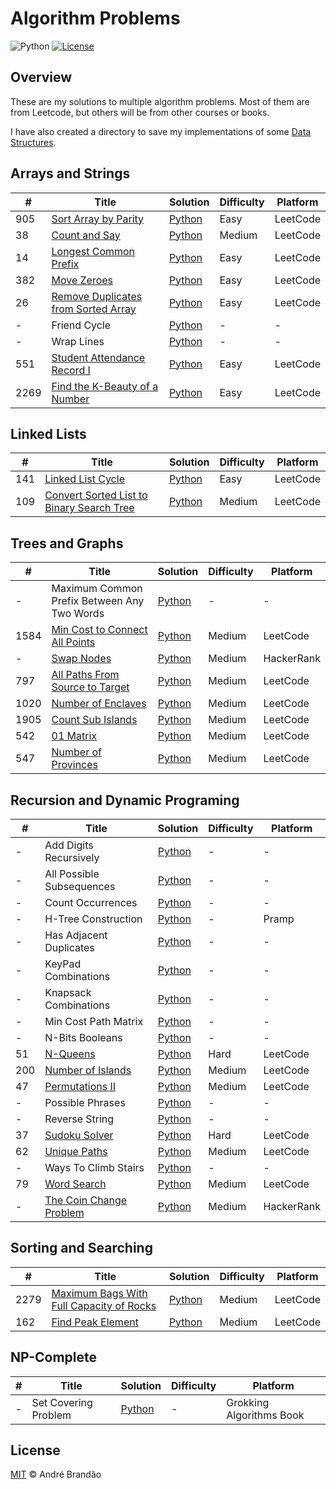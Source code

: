 # Algorithm Problems

![Python](https://img.shields.io/badge/python-v3.6+-blue.svg)
[![License](https://img.shields.io/badge/license-MIT-blue.svg)](LICENSE)

## Overview

These are my solutions to multiple algorithm problems. Most of them are from Leetcode, but others will be from other courses or books.

I have also created a directory to save my implementations of some [Data Structures](./data-structures/).

## Arrays and Strings

| #    | Title                                                                                                     | Solution                                                                       | Difficulty | Platform |
| ---- | --------------------------------------------------------------------------------------------------------- | ------------------------------------------------------------------------------ | ---------- | -------- |
| 905  | [Sort Array by Parity](https://leetcode.com/problems/sort-array-by-parity/)                               | [Python](./problems/arrays-and-strings/sort_array_by_parity.py)                | Easy       | LeetCode |
| 38   | [Count and Say](https://leetcode.com/problems/count-and-say/)                                             | [Python](./problems/arrays-and-strings/count_and_say.py)                       | Medium     | LeetCode |
| 14   | [Longest Common Prefix](https://leetcode.com/problems/longest-common-prefix/)                             | [Python](./problems/arrays-and-strings/longest_common_prefix.py)               | Easy       | LeetCode |
| 382  | [Move Zeroes](https://leetcode.com/problems/move-zeroes/)                                                 | [Python](./problems/arrays-and-strings/move_zeroes.py)                         | Easy       | LeetCode |
| 26   | [Remove Duplicates from Sorted Array](https://leetcode.com/problems/remove-duplicates-from-sorted-array/) | [Python](./problems/arrays-and-strings/remove_duplicates_from_sorted_array.py) | Easy       | LeetCode |
| -    | Friend Cycle                                                                                              | [Python](./problems/arrays-and-strings/friend_cycle.py)                        | -          | -        |
| -    | Wrap Lines                                                                                                | [Python](./problems/arrays-and-strings/wrap_lines.py)                          | -          | -        |
| 551  | [Student Attendance Record I](https://leetcode.com/problems/student-attendance-record-i/)                 | [Python](./problems/arrays-and-strings/student_attendance_record_i.py)         | Easy       | LeetCode |
| 2269 | [Find the K-Beauty of a Number](https://leetcode.com/problems/find-the-k-beauty-of-a-number/)             | [Python](./problems/arrays-and-strings/find_k_beauty_of_number.py)             | Easy       | LeetCode |

## Linked Lists

| #   | Title                                                                                                                 | Solution                                                        | Difficulty | Platform |
| --- | --------------------------------------------------------------------------------------------------------------------- | --------------------------------------------------------------- | ---------- | -------- |
| 141 | [Linked List Cycle](https://leetcode.com/problems/linked-list-cycle/)                                                 | [Python](./problems/linked-lists/linked_list_cycle.py)          | Easy       | LeetCode |
| 109 | [Convert Sorted List to Binary Search Tree](https://leetcode.com/problems/convert-sorted-list-to-binary-search-tree/) | [Python](./problems/linked-lists/convert_sorted_list_to_bst.py) | Medium     | LeetCode |

## Trees and Graphs

| #    | Title                                                                                             | Solution                                                                 | Difficulty | Platform   |
| ---- | ------------------------------------------------------------------------------------------------- | ------------------------------------------------------------------------ | ---------- | ---------- |
| -    | Maximum Common Prefix Between Any Two Words                                                       | [Python](./problems/trees-and-graphs/max_common_prefix.py)               | -          | -          |
| 1584 | [Min Cost to Connect All Points](https://leetcode.com/problems/min-cost-to-connect-all-points/)   | [Python](./problems/trees-and-graphs/min_cost_to_connect_all_points.py)  | Medium     | LeetCode   |
| -    | [Swap Nodes](https://www.hackerrank.com/challenges/swap-nodes-algo/problem)                       | [Python](./problems/trees-and-graphs/swap_nodes.py)                      | Medium     | HackerRank |
| 797  | [All Paths From Source to Target](https://leetcode.com/problems/all-paths-from-source-to-target/) | [Python](./problems/trees-and-graphs/all_paths_from_source_to_target.py) | Medium     | LeetCode   |
| 1020 | [Number of Enclaves](https://leetcode.com/problems/number-of-enclaves/)                           | [Python](./problems/trees-and-graphs/number_of_enclaves.py)              | Medium     | LeetCode   |
| 1905 | [Count Sub Islands](https://leetcode.com/problems/count-sub-islands/)                             | [Python](./problems/trees-and-graphs/count_sub_islands.py)               | Medium     | LeetCode   |
| 542  | [01 Matrix](https://leetcode.com/problems/01-matrix/)                                             | [Python](./problems/trees-and-graphs/01_matrix.py)                       | Medium     | LeetCode   |
| 547  | [Number of Provinces](https://leetcode.com/problems/number-of-provinces/)                         | [Python](./problems/trees-and-graphs/number_of_provinces.py)             | Medium     | LeetCode   |

## Recursion and Dynamic Programing

| #   | Title                                                                                | Solution                                                           | Difficulty | Platform   |
| --- | ------------------------------------------------------------------------------------ | ------------------------------------------------------------------ | ---------- | ---------- |
| -   | Add Digits Recursively                                                               | [Python](./problems/recursion-and-dp/add_digits.py)                | -          | -          |
| -   | All Possible Subsequences                                                            | [Python](./problems/recursion-and-dp/all_possible_subsequences.py) | -          | -          |
| -   | Count Occurrences                                                                    | [Python](./problems/recursion-and-dp/count_ocurrences.py)          | -          | -          |
| -   | H-Tree Construction                                                                  | [Python](./problems/recursion-and-dp/h_tree.py)                    | -          | Pramp      |
| -   | Has Adjacent Duplicates                                                              | [Python](./problems/recursion-and-dp/has_adjacent_duplicates.py)   | -          | -          |
| -   | KeyPad Combinations                                                                  | [Python](./problems/recursion-and-dp/keypad_combinations.py)       | -          | -          |
| -   | Knapsack Combinations                                                                | [Python](./problems/recursion-and-dp/knapsack_combinations.py)     | -          | -          |
| -   | Min Cost Path Matrix                                                                 | [Python](./problems/recursion-and-dp/min_cost_path_matrix.py)      | -          | -          |
| -   | N-Bits Booleans                                                                      | [Python](./problems/recursion-and-dp/n_bits_booleans.py)           | -          | -          |
| 51  | [N-Queens](https://leetcode.com/problems/n-queens/)                                  | [Python](./problems/recursion-and-dp/n_queens.py)                  | Hard       | LeetCode   |
| 200 | [Number of Islands](https://leetcode.com/problems/number-of-islands/)                | [Python](./problems/trees-and-graphs/number_of_islands.py)         | Medium     | LeetCode   |
| 47  | [Permutations II](https://leetcode.com/problems/permutations-ii/)                    | [Python](./problems/recursion-and-dp/permutations_ii.py)           | Medium     | LeetCode   |
| -   | Possible Phrases                                                                     | [Python](./problems/recursion-and-dp/possible_phrases.py)          | -          | -          |
| -   | Reverse String                                                                       | [Python](./problems/recursion-and-dp/reverse_string.py)            | -          | -          |
| 37  | [Sudoku Solver](https://leetcode.com/problems/sudoku-solver/)                        | [Python](./problems/recursion-and-dp/sudoku_solver.py)             | Hard       | LeetCode   |
| 62  | [Unique Paths](https://leetcode.com/problems/unique-paths/)                          | [Python](./problems/recursion-and-dp/unique_paths.py)              | Medium     | LeetCode   |
| -   | Ways To Climb Stairs                                                                 | [Python](./problems/recursion-and-dp/ways_to_climb_stairs.py)      | -          | -          |
| 79  | [Word Search](https://leetcode.com/problems/word-search/)                            | [Python](./problems/recursion-and-dp/word_search.py)               | Medium     | LeetCode   |
| -   | [The Coin Change Problem](https://www.hackerrank.com/challenges/coin-change/problem) | [Python](./problems/recursion-and-dp/coin_change_problem.py)       | Medium     | HackerRank |

## Sorting and Searching

| #    | Title                                                                                                              | Solution                                                        | Difficulty | Platform |
| ---- | ------------------------------------------------------------------------------------------------------------------ | --------------------------------------------------------------- | ---------- | -------- |
| 2279 | [Maximum Bags With Full Capacity of Rocks](https://leetcode.com/problems/maximum-bags-with-full-capacity-of-rocks) | [Python](./problems/sorting-and-searching/maximum_bags.py)      | Medium     | LeetCode |
| 162  | [Find Peak Element](https://leetcode.com/problems/find-peak-element/)                                              | [Python](./problems/sorting-and-searching/find_peak_element.py) | Medium     | LeetCode |

## NP-Complete

| #   | Title                | Solution                                         | Difficulty | Platform                 |
| --- | -------------------- | ------------------------------------------------ | ---------- | ------------------------ |
| -   | Set Covering Problem | [Python](./problems/np-complete/set_covering.py) | -          | Grokking Algorithms Book |

## License

[MIT](LICENSE) © André Brandão
